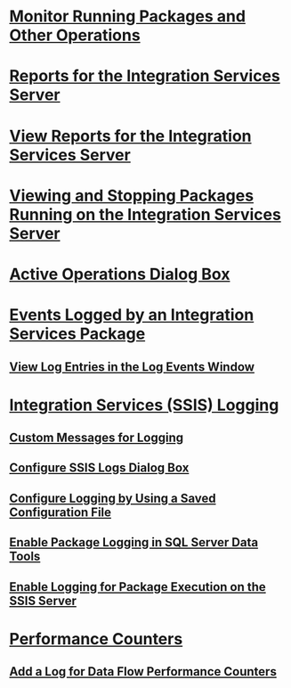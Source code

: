 # [Monitor Running Packages and Other Operations](monitor-running-packages-and-other-operations.md)  
# [Reports for the Integration Services Server](reports-for-the-integration-services-server.md)  
# [View Reports for the Integration Services Server](view-reports-for-the-integration-services-server.md)  
# [Viewing and Stopping Packages Running on the Integration Services Server](viewing-and-stopping-packages-running-on-the-integration-services-server.md)  
# [Active Operations Dialog Box](active-operations-dialog-box.md)  
# [Events Logged by an Integration Services Package](events-logged-by-an-integration-services-package.md)  
## [View Log Entries in the Log Events Window](view-log-entries-in-the-log-events-window.md)  
# [Integration Services (SSIS) Logging](integration-services-ssis-logging.md)  
## [Custom Messages for Logging](custom-messages-for-logging.md)  
## [Configure SSIS Logs Dialog Box](configure-ssis-logs-dialog-box.md)  
## [Configure Logging by Using a Saved Configuration File](configure-logging-by-using-a-saved-configuration-file.md)  
## [Enable Package Logging in SQL Server Data Tools](enable-package-logging-in-sql-server-data-tools.md)  
## [Enable Logging for Package Execution on the SSIS Server](enable-logging-for-package-execution-on-the-ssis-server.md)  
# [Performance Counters](performance-counters.md)  
## [Add a Log for Data Flow Performance Counters](add-a-log-for-data-flow-performance-counters.md)  
